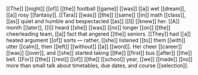 [[The]] [[night]] [[of]] [[the]] football [[game]] [[was]] [[a]] wet [[dream]], [[a]] rosy [[fantasy]]. [[Tara]] [[was]] [[the]] [[same]] [[in]] math [[class]], [[as]] quiet and humble and bespectacled [[as]] [[I]] [[knew]] her. [[A]] month [[later]], [[I]] heard [[she]] [[was]] [[no]] longer [[on]] [[the]] cheerleading team, [[a]] fact that angered [[the]] seniors. [[They]] had [[a]] heated argument [[of]] sorts — rather, [[she]] listened [[to]] them [[with]] utter [[calm]], then [[left]] [[without]] [[a]] [[word]]. Her cheer [[career]] [[was]] [[over]], and [[she]] started taking [[the]] [[first]] bus [[after]] [[the]] bell. [[For]] [[the]] [[rest]] [[of]] [[the]] [[school]] year, [[we]] [[made]] [[no]] more than small talk about timetables, due dates, and course [[selection]].